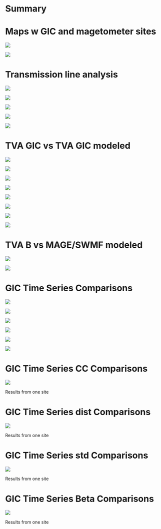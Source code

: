 # Summary

# Maps w GIC and magetometer sites
![](_map/map.png)

![](_map/map_zoom_tva.png)

# Transmission line analysis

![](_results/transmission_map.png)

![](_results/transmission_std_map.png)

![](_results/trans_lines_TVA.png)

![](_results/trans_lines_count.png)

![](_results/trans_lines_length.png)

# TVA GIC vs TVA GIC modeled

![](processed/bullrun/GIC_compare_timeseries.png)

![](processed/bullrun/GIC_compare_correlation.png)

![](processed/montgomery/GIC_compare_timeseries.png)

![](processed/montgomery/GIC_compare_correlation.png)

![](processed/union/GIC_compare_timeseries.png)

![](processed/union/GIC_compare_correlation.png)

![](processed/widowscreek/GIC_compare_timeseries.png)

![](processed/widowscreek/GIC_compare_correlation.png)

# TVA B vs MAGE/SWMF modeled

![](processed/bullrun/B_compare_timeseries.png)

![](processed/union/B_compare_timeseries.png)

# GIC Time Series Comparisons

![](_results/Montgomery_Bull%20Run_GIC_compare_timeseries.png)

![](_results/Union_Bull%20Run_GIC_compare_timeseries.png)

![](_results/Union_Montgomery_GIC_compare_timeseries.png)

![](_results/Widows%20Creek_Bull%20Run_GIC_compare_timeseries.png)

![](_results/Widows%20Creek_Montgomery_GIC_compare_timeseries.png)

![](_results/Widows%20Creek_Union_GIC_compare_timeseries.png)

# GIC Time Series CC Comparisons

![](_results/cc_vs_dist_map.png)

Results from one site

# GIC Time Series dist Comparisons

![](_results/cc_vs_dist_scatter.png)

Results from one site

# GIC Time Series std Comparisons

![](_results/cc_vs_std_scatter.png)

Results from one site

# GIC Time Series Beta Comparisons

![](_results/cc_vs_beta_scatter.png)

Results from one site

